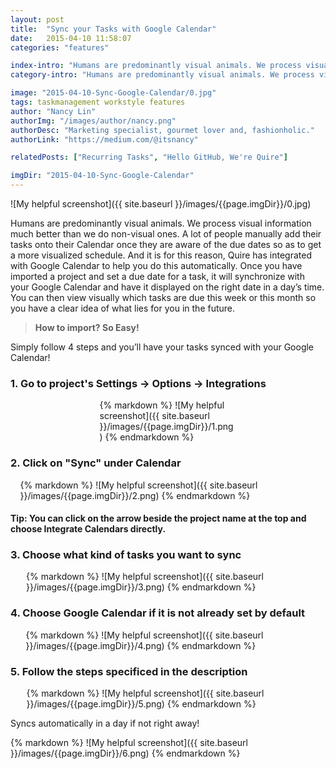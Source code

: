 ```yaml
---
layout: post
title:  "Sync your Tasks with Google Calendar"
date:   2015-04-10 11:58:07
categories: "features"

index-intro: "Humans are predominantly visual animals. We process visual information much better than we do non-visual ones. A lot of people manually add their tasks onto their Calendar once they are aware of the due dates so as to get a more visualized schedule."
category-intro: "Humans are predominantly visual animals. We process visual information much better than we do non-visual ones..."

image: "2015-04-10-Sync-Google-Calendar/0.jpg"
tags: taskmanagement workstyle features
author: "Nancy Lin"
authorImg: "/images/author/nancy.png"
authorDesc: "Marketing specialist, gourmet lover and, fashionholic."
authorLink: "https://medium.com/@itsnancy"

relatedPosts: ["Recurring Tasks", "Hello GitHub, We're Quire"]

imgDir: "2015-04-10-Sync-Google-Calendar"
---
```



![My helpful screenshot]({{ site.baseurl }}/images/{{page.imgDir}}/0.jpg)

Humans are predominantly visual animals. We process visual information much better than we do non-visual ones. A lot of people manually add their tasks onto their Calendar once they are aware of the due dates so as to get a more visualized schedule. And it is for this reason, Quire has integrated with Google Calendar to help you do this automatically. Once you have imported a project and set a due date for a task, it will synchronize with your Google Calendar and have it displayed on the right date in a day’s time. You can then view visually which tasks are due this week or this month so you have a clear idea of what lies for you in the future.

> **How to import? So Easy!**

Simply follow 4 steps and you’ll have your tasks synced with your Google Calendar!

### 1. Go to project's Settings -> Options -> Integrations

<div style="max-width: 219px; max-height: 96px; margin: 0 auto;">
{% markdown %}
![My helpful screenshot]({{ site.baseurl }}/images/{{page.imgDir}}/1.png)
{% endmarkdown %}
</div>

### 2. Click on "Sync" under Calendar

<div style="max-width: 473px; max-height: 152px; margin: 0 auto;">
{% markdown %}
![My helpful screenshot]({{ site.baseurl }}/images/{{page.imgDir}}/2.png)
{% endmarkdown %}
</div>

#### Tip: You can click on the arrow beside the project name at the top and choose Integrate Calendars directly.

### 3. Choose what kind of tasks you want to sync

<div style="max-width: 454px; max-height: 207px; margin: 0 auto;">
{% markdown %}
![My helpful screenshot]({{ site.baseurl }}/images/{{page.imgDir}}/3.png)
{% endmarkdown %}
</div>

### 4. Choose Google Calendar if it is not already set by default

<div style="max-width: 455px; max-height: 207px; margin: 0 auto;">
{% markdown %}
![My helpful screenshot]({{ site.baseurl }}/images/{{page.imgDir}}/4.png)
{% endmarkdown %}
</div>

### 5. Follow the steps specificed in the description

<div style="max-width: 453px; max-height: 184px; margin: 0 auto;">
{% markdown %}
![My helpful screenshot]({{ site.baseurl }}/images/{{page.imgDir}}/5.png)
{% endmarkdown %}
</div>

Syncs automatically in a day if not right away!

<div style="max-width: 545px; max-height: 424px; margin: 0 auto;">
{% markdown %}
![My helpful screenshot]({{ site.baseurl }}/images/{{page.imgDir}}/6.png)
{% endmarkdown %}
</div>

[jekyll]:      http://jekyllrb.com
[jekyll-gh]:   https://github.com/jekyll/jekyll
[jekyll-help]: https://github.com/jekyll/jekyll-help
